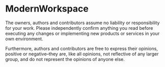 # ModernWorkspace

The owners, authors and contributors assume no liability or responsibility for your work. 
Please independently confirm anything you read before executing any changes or implementing new products or services in your own environment.

Furthermore, authors and contributors are free to express their opinions, positive or negative–they are, like all opinions, not reflective
of any larger group, and do not represent the opinions of anyone else.
